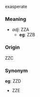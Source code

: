 exasperate
### Meaning
+ _adj_: ZZA
	+ __eg__: ZZB

### Origin

ZZC

### Synonym

__eg__: ZZD

+ ZZE


